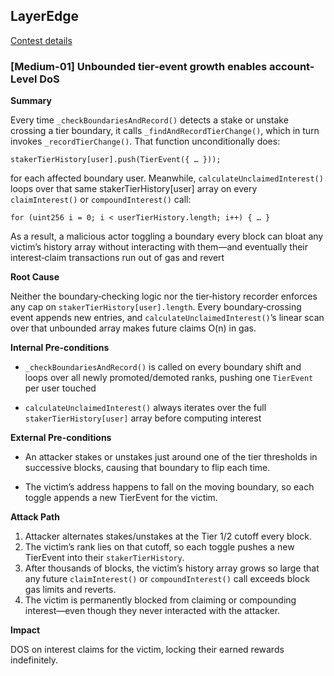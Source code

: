 ## LayerEdge
[Contest details](https://audits.sherlock.xyz/contests/952)

### [Medium-01] Unbounded tier-event growth enables account-Level DoS


**Summary**

Every time `_checkBoundariesAndRecord()` detects a stake or unstake crossing a tier boundary, it calls `_findAndRecordTierChange()`, which in turn invokes `_recordTierChange()`. That function unconditionally does:

```solidity
stakerTierHistory[user].push(TierEvent({ … }));  
```

for each affected boundary user. Meanwhile, `calculateUnclaimedInterest()` loops over that same stakerTierHistory[user] array on every `claimInterest()` or `compoundInterest()` call:

```solidity
for (uint256 i = 0; i < userTierHistory.length; i++) { … }
```

As a result, a malicious actor toggling a boundary every block can bloat any victim’s history array without interacting with them—and eventually their interest‐claim transactions run out of gas and revert

**Root Cause**

Neither the boundary‐checking logic nor the tier‐history recorder enforces any cap on `stakerTierHistory[user].length`. Every boundary‐crossing event appends new entries, and `calculateUnclaimedInterest()`’s linear scan over that unbounded array makes future claims O(n) in gas.

**Internal Pre-conditions**

- `_checkBoundariesAndRecord()` is called on every boundary shift and loops over all newly promoted/demoted ranks, pushing one `TierEvent` per user touched

- `calculateUnclaimedInterest()` always iterates over the full `stakerTierHistory[user]` array before computing interest

**External Pre-conditions**

- An attacker stakes or unstakes just around one of the tier thresholds in successive blocks, causing that boundary to flip each time.

- The victim’s address happens to fall on the moving boundary, so each toggle appends a new TierEvent for the victim.

**Attack Path**
1. Attacker alternates stakes/unstakes at the Tier 1/2 cutoff every block.
2. The victim’s rank lies on that cutoff, so each toggle pushes a new TierEvent into their `stakerTierHistory`.
3. After thousands of blocks, the victim’s history array grows so large that any future `claimInterest()` or `compoundInterest()` call exceeds block gas limits and reverts.
4. The victim is permanently blocked from claiming or compounding interest—even though they never interacted with the attacker.

**Impact**

DOS on interest claims for the victim, locking their earned rewards indefinitely.